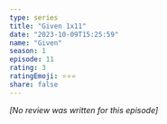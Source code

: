 ```yaml
---
type: series
title: "Given 1x11"
date: "2023-10-09T15:25:59"
name: "Given"
season: 1
episode: 11
rating: 3
ratingEmoji: ⭐️⭐️⭐️
share: false
---
```


_[No review was written for this episode]_
